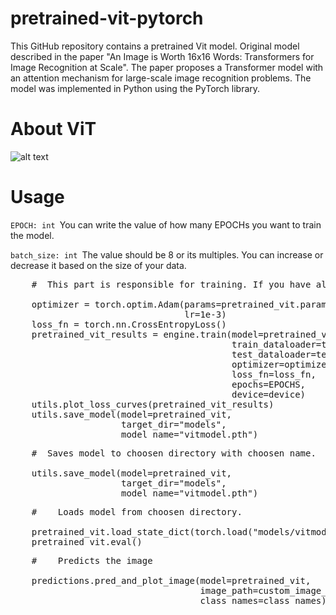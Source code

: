 #    pretrained-vit-pytorch

  This GitHub repository contains a pretrained Vit model. Original model described in the paper "An Image is Worth 16x16 Words: Transformers for Image Recognition at Scale". The paper proposes a Transformer model with an attention mechanism for large-scale image recognition problems. The model was implemented in Python using the PyTorch library.

#    About ViT

![alt text](https://huggingface.co/datasets/huggingface/documentation-images/resolve/main/transformers/model_doc/vit_architecture.jpg)

#    Usage

<code>EPOCH: int
</code>You can write the value of how many EPOCHs you want to train the model.

<code>batch_size: int
</code>The value should be 8 or its multiples. You can increase or decrease it based on the size of your data.




<pre>    #  This part is responsible for training. If you have already trained your model, you can comment out this part.
  
    optimizer = torch.optim.Adam(params=pretrained_vit.parameters(),
                                 lr=1e-3)
    loss_fn = torch.nn.CrossEntropyLoss()
    pretrained_vit_results = engine.train(model=pretrained_vit,
                                          train_dataloader=train_dataloader_pretrained,
                                          test_dataloader=test_dataloader_pretrained,
                                          optimizer=optimizer,
                                          loss_fn=loss_fn,
                                          epochs=EPOCHS,
                                          device=device)
    utils.plot_loss_curves(pretrained_vit_results)
    utils.save_model(model=pretrained_vit,
                     target_dir="models",
                     model_name="vitmodel.pth")</pre>
<pre>    #  Saves model to choosen directory with choosen name.
  
    utils.save_model(model=pretrained_vit,
                     target_dir="models",
                     model_name="vitmodel.pth")
</pre>

<pre>    #    Loads model from choosen directory.
    
    pretrained_vit.load_state_dict(torch.load("models/vitmodel.pth"))
    pretrained_vit.eval()
</pre>

<pre>    #    Predicts the image
    
    predictions.pred_and_plot_image(model=pretrained_vit,
                                    image_path=custom_image_path,
                                    class_names=class_names)</pre>

